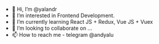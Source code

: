 - 👋 Hi, I’m @yalandr
- 👀 I’m interested in Frontend Development.
- 🌱 I’m currently learning React JS + Redux, Vue JS + Vuex
- 💞️ I’m looking to collaborate on ...
- 📫 How to reach me - telegram @andyalu

<!---
yalandr/yalandr is a ✨ special ✨ repository because its `README.md` (this file) appears on your GitHub profile.
You can click the Preview link to take a look at your changes.
--->
